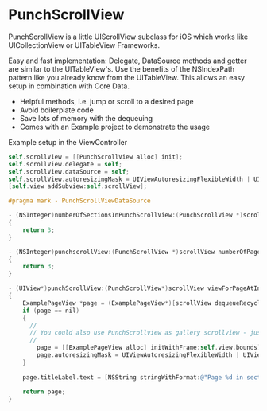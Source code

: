 # PunchScrollView

PunchScrollView is a little UIScrollView subclass for iOS which works like UICollectionView or UITableView Frameworks.
 

Easy and fast implementation: Delegate, DataSource methods and getter are similar to the UITableView's.
Use the benefits of the NSIndexPath pattern like you already know from the UITableView.
This allows an easy setup in combination with Core Data.

- Helpful methods, i.e. jump or scroll to a desired page
- Avoid boilerplate code
- Save lots of memory with the dequeuing
- Comes with an Example project to demonstrate the usage

Example setup in the ViewController

```  objective-c
self.scrollView = [[PunchScrollView alloc] init];
self.scrollView.delegate = self;
self.scrollView.dataSource = self;
self.scrollView.autoresizingMask = UIViewAutoresizingFlexibleWidth | UIViewAutoresizingFlexibleHeight;
[self.view addSubview:self.scrollView];

#pragma mark - PunchScrollViewDataSource

- (NSInteger)numberOfSectionsInPunchScrollView:(PunchScrollView *)scrollView
{
	return 3;
}

- (NSInteger)punchscrollView:(PunchScrollView *)scrollView numberOfPagesInSection:(NSInteger)section
{
	return 3;
}

- (UIView*)punchScrollView:(PunchScrollView*)scrollView viewForPageAtIndexPath:(NSIndexPath *)indexPath
{
	ExamplePageView *page = (ExamplePageView*)[scrollView dequeueRecycledPage];
	if (page == nil)
	{
      //
      // You could also use PunchScrollview as gallery scrollview - just change the size of the desired view
      //
		page = [[ExamplePageView alloc] initWithFrame:self.view.bounds];
        page.autoresizingMask = UIViewAutoresizingFlexibleWidth | UIViewAutoresizingFlexibleHeight;
	}
	
	page.titleLabel.text = [NSString stringWithFormat:@"Page %d in section %d", indexPath.row, indexPath.section];
	
	return page;
}


```



